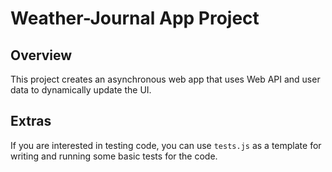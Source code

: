 # Weather-Journal App Project

## Overview
This project creates an asynchronous web app that uses Web API and user data to dynamically update the UI. 

## Extras
If you are interested in testing code, you can use `tests.js` as a template for writing and running some basic tests for the code.
